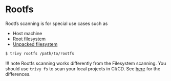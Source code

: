 # Rootfs
Rootfs scanning is for special use cases such as

- Host machine
- [Root filesystem](../advanced/container/embed-in-dockerfile.md)
- [Unpacked filesystem](../advanced/container/unpacked-filesystem.md)
 
```bash
$ trivy rootfs /path/to/rootfs
```

!!! note
    Rootfs scanning works differently from the Filesystem scanning.
    You should use `trivy fs` to scan your local projects in CI/CD.
    See [here](../vulnerability/detection/language.md) for the differences.
